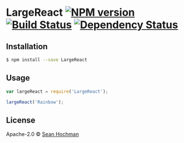 # LargeReact [![NPM version][npm-image]][npm-url] [![Build Status][travis-image]][travis-url] [![Dependency Status][daviddm-image]][daviddm-url]
> 

## Installation

```sh
$ npm install --save LargeReact
```

## Usage

```js
var largeReact = require('LargeReact');

largeReact('Rainbow');
```
## License

Apache-2.0 © [Sean Hochman]()


[npm-image]: https://badge.fury.io/js/LargeReact.svg
[npm-url]: https://npmjs.org/package/LargeReact
[travis-image]: https://travis-ci.org/SeanHochman/LargeReact.svg?branch=master
[travis-url]: https://travis-ci.org/SeanHochman/LargeReact
[daviddm-image]: https://david-dm.org/SeanHochman/LargeReact.svg?theme=shields.io
[daviddm-url]: https://david-dm.org/SeanHochman/LargeReact
